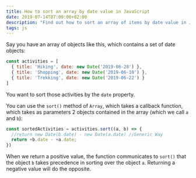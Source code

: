 ```yaml
---
title: How to sort an array by date value in JavaScript
date: 2019-07-14T07:00:00+02:00
description: "Find out how to sort an array of items by date value in JavaScript"
tags: js
---
```


Say you have an array of objects like this, which contains a set of date objects:

```js
const activities = [
  { title: 'Hiking', date: new Date('2019-06-28') },
  { title: 'Shopping', date: new Date('2019-06-10') },
  { title: 'Trekking', date: new Date('2019-06-22') }
]
```

You want to sort those activities by the `date` property.

You can use the `sort()` method of `Array`, which takes a callback function, which takes as parameters 2 objects contained in the array (which we call `a` and `b`):

```js
const sortedActivities = activities.sort((a, b) => {
  //return new Date(b.date) - new Date(a.date) //Generic Way
  return +b.date - +a.date;
})
```

When we return a positive value, the function communicates to `sort()` that the object `b` takes precedence in sorting over the object `a`. Returning a negative value will do the opposite.
